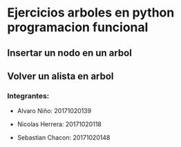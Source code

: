 # Ejercicios arboles en python programacion funcional

## Insertar un nodo en un arbol

## Volver un alista en arbol

### Integrantes:

- Alvaro Niño: 20171020139

- Nicolas Herrera: 20171020118

- Sebastian Chacon: 20171020148
